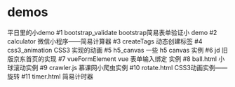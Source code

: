 ﻿# demos
平日里的小demo
#1	bootstrap_validate	bootstrap简易表单验证小 demo
#2	calculator		微信小程序——简易计算器
#3	createTags		动态创建标签
#4	css3_animation		CSS3 实现的动画
#5	h5_canvas		一些 h5 canvas 实例
#6	jd			旧版京东首页的实现
#7	vueFormElement		vue 表单输入绑定 实例
#8	ball.html		小球滚动实例
#9	crawler.js		慕课网小爬虫实例
#10	rotate.html		CSS3动画实例——旋转
#11	timer.html		简易计时器

